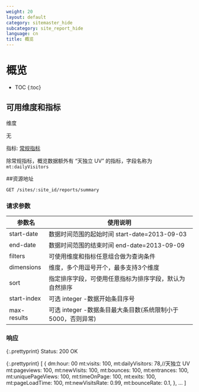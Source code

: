 ```yaml
---
weight: 20
layout: default
category: sitemaster_hide
subcategory: site_report_hide
language: cn
title: 概览
---
```


# 概览

* TOC
{:toc}

## 可用维度和指标

维度

无

指标: [常规指标](/doc/sitemaster/v1/cn/site_report.html#section-2)

除常规指标，概览数据额外有 “天独立 UV” 的指标，字段名称为 `mt:dailyVisitors`

##资源地址

    GET /sites/:site_id/reports/summary

### 请求参数

| 参数名      | 使用说明                                                     |
|-------------|--------------------------------------------------------------|
| start-date  |数据时间范围的起始时间 start-date=2013-09-03|
| end-date    |数据时间范围的结束时间 end-date=2013-09-09|
| filters     | 可使用维度和指标任意组合做为查询条件                         |
| dimensions  | 维度，多个用逗号开个，最多支持3个维度                        |
| sort        | 指定排序字段，可使用任意指标为排序字段，默认为自然排序       |
| start-index | 可选 integer -数据开始条目序号                               |
| max-results | 可选 integer -数据条目最大条目数(系统限制小于5000，否则异常) |

### 响应

{:.prettyprint}
    Status: 200 OK

{:.prettyprint}
    [
        {
            dm:hour: 00
            mt:visits: 100,
            mt:dailyVisitors: 78,//天独立 UV
            mt:pageviews: 100,
            mt:newVisits: 100,
            mt:bounces: 100,
            mt:entrances: 100,
            mt:uniquePageViews: 100,
            mt:timeOnPage: 100,
            mt:exits: 100,
            mt:pageLoadTime: 100,
            mt:newVisitsRate: 0.99,
            mt:bounceRate: 0.1,
        },
        ...
    ]

